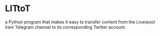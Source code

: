 # LITtoT
a Python program that makes it easy to transfer content from the Liverpool Irani Telegram channel to its corresponding Twitter account. 
